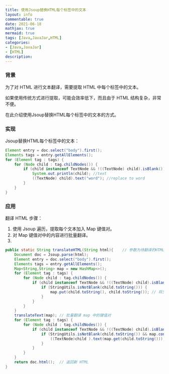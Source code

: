 ```yaml
---
title: 使用Jsoup替换HTML每个标签中的文本
layout: info
commentable: true
date: 2021-06-18
mathjax: true
mermaid: true
tags: [Java,JavaJar,HTML]
categories: 
- [Java,JavaJar]
- [HTML]
description: 
---
```


### 背景

为了对 HTML  进行文本翻译，需要提取 HTML 中每个标签中的文本。

如果使用传统方式进行提取，可能会效率低下，而且由于 HTML 结构复杂，非常不便。

在此介绍使用Jsoup替换HTML每个标签中的文本的方式。

<!--more-->

### 实现

Jsoup替换HTML每个标签中的文本：

```java
Element entry = doc.select("body").first();
Elements tags = entry.getAllElements();
for (Element tag : tags) {
    for (Node child : tag.childNodes()) {
        if (child instanceof TextNode && !((TextNode) child).isBlank()) {
            System.out.println(child); //text
            ((TextNode) child).text("word"); //replace to word
        }
    }
}
```

### 应用

翻译 HTML 步骤：

1. 使用 Jsoup 遍历，提取每个文本加入 Map 键值对。
2. 对 Map 键值对中的内容进行批量翻译。
3. 

```java
public static String translateHTML(String html){	// 参数为待翻译的HTML
    Document doc = Jsoup.parse(html);
    Element entry = doc.select("body").first();
    Elements tags = entry.getAllElements();
    Map<String,String> map = new HashMap<>();
    for (Element tag : tags) {
        for (Node child : tag.childNodes()) {
            if (child instanceof TextNode && !((TextNode) child).isBlank()) {
                if (StringUtils.isNotBlank(child.toString())) {
                    map.put(child.toString(), child.toString()); // 将文本注入 map
                }
            }
        }
    }
    translateText(map); // 批量翻译 map 中的键值对
    for (Element tag : tags) {
        for (Node child : tag.childNodes()) {
            if (child instanceof TextNode && !((TextNode) child).isBlank()) {
                if (StringUtils.isNotBlank(child.toString()) && map.containsKey(child.toString())) {
                    ((TextNode)child ).text(map.get(child.toString())); // 文本替换
                }
            }
        }
    }
    return doc.html();	// 返回新 HTML
}
```

